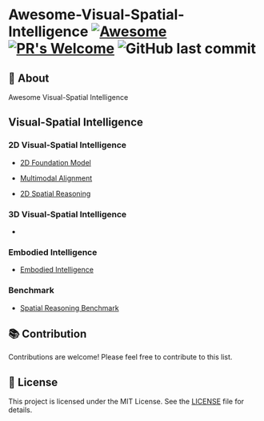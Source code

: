 # Awesome-Visual-Spatial-Intelligence [![Awesome](https://cdn.rawgit.com/sindresorhus/awesome/d7305f38d29fed78fa85652e3a63e154dd8e8829/media/badge.svg)](https://github.com/sindresorhus/awesome) [![PR's Welcome](https://img.shields.io/badge/PRs-welcome-brightgreen.svg?style=flat)](http://makeapullrequest.com) ![GitHub last commit](https://img.shields.io/github/last-commit/bobochow/Awesome-Visual-Spatial-Intelligence)

## 📖 About

Awesome Visual-Spatial Intelligence

## Visual-Spatial Intelligence

### 2D Visual-Spatial Intelligence

- [2D Foundation Model](./topics/2D_Foundation_Model.md)

- [Multimodal Alignment](./topics/Multimodal_Alignment.md)

- [2D Spatial Reasoning](./topics/2D_Spatial_Reasoning.md)

### 3D Visual-Spatial Intelligence

- 

### Embodied Intelligence

- [Embodied Intelligence](./topics/Embodied_Intelligence.md)

### Benchmark

- [Spatial Reasoning Benchmark](./topics/Spatial_Reasoning_Benchmark.md)

## 📚 Contribution

Contributions are welcome! Please feel free to contribute to this list.

## 📝 License

This project is licensed under the MIT License. See the [LICENSE](LICENSE) file for details.


